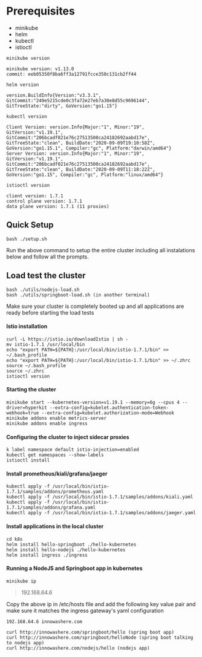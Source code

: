 # Prerequisites
- minikube
- helm
- kubectl
- istioctl

`minikube version`
```
minikube version: v1.13.0
commit: eeb05350f8ba6ff3a12791fcce350c131cb2ff44
```

`helm version`
```
version.BuildInfo{Version:"v3.3.1", GitCommit:"249e5215cde0c3fa72e27eb7a30e8d55c9696144", GitTreeState:"dirty", GoVersion:"go1.15"}
```

`kubectl version`
```
Client Version: version.Info{Major:"1", Minor:"19", GitVersion:"v1.19.1", GitCommit:"206bcadf021e76c27513500ca24182692aabd17e", GitTreeState:"clean", BuildDate:"2020-09-09T19:10:58Z", GoVersion:"go1.15.1", Compiler:"gc", Platform:"darwin/amd64"}
Server Version: version.Info{Major:"1", Minor:"19", GitVersion:"v1.19.1", GitCommit:"206bcadf021e76c27513500ca24182692aabd17e", GitTreeState:"clean", BuildDate:"2020-09-09T11:18:22Z", GoVersion:"go1.15", Compiler:"gc", Platform:"linux/amd64"}
```

`istioctl version`
```
client version: 1.7.1
control plane version: 1.7.1
data plane version: 1.7.1 (11 proxies)
```

## Quick Setup
```
bash ./setup.sh
```
Run the above command to setup the entire cluster including all instalations below
and follow all the prompts.

## Load test the cluster
```
bash ./utils/nodejs-load.sh
bash ./utils/springboot-load.sh (in another terminal)
```
Make sure your cluster is completely booted up and all applications are ready before starting the load tests

#### Istio installation
```
curl -L https://istio.io/downloadIstio | sh -
mv istio-1.7.1 /usr/local/bin
echo "export PATH=${PATH}:/usr/local/bin/istio-1.7.1/bin" >> ~/.bash_profile
echo "export PATH=${PATH}:/usr/local/bin/istio-1.7.1/bin" >> ~/.zhrc
source ~/.bash_profile
source ~/.zhrc
istioctl version
```

#### Starting the cluster
```
minikube start --kubernetes-version=v1.19.1 --memory=6g --cpus 4 --driver=hyperkit --extra-config=kubelet.authentication-token-webhook=true --extra-config=kubelet.authorization-mode=Webhook
minikube addons enable metrics-server
minikube addons enable ingress
```

#### Configuring the cluster to inject sidecar proxies
```
k label namespace default istio-injection=enabled
kubectl get namespaces --show-labels
istioctl install
```

#### Install prometheus/kiali/grafana/jaeger
```
kubectl apply -f /usr/local/bin/istio-1.7.1/samples/addons/prometheus.yaml
kubectl apply -f /usr/local/bin/istio-1.7.1/samples/addons/kiali.yaml
kubectl apply -f /usr/local/bin/istio-1.7.1/samples/addons/grafana.yaml
kubectl apply -f /usr/local/bin/istio-1.7.1/samples/addons/jaeger.yaml
```

#### Install applications in the local cluster
```
cd k8s
helm install hello-springboot ./hello-kubernetes
helm install hello-nodejs ./hello-kubernetes
helm install ingress ./ingress
```

#### Running a NodeJS and Springboot app in kubernetes
`minikube ip`
>192.168.64.6

Copy the above ip in /etc/hosts file and add the following key value pair and make sure it matches the ingress gateway's yaml configuration
```
192.168.64.6 innowashere.com
```

```
curl http://innowashere.com/springboot/hello (spring boot app)
curl http://innowashere.com/springboot/helloNode (spring boot talking to nodejs app)
curl http://innowashere.com/nodejs/hello (nodejs app)
```